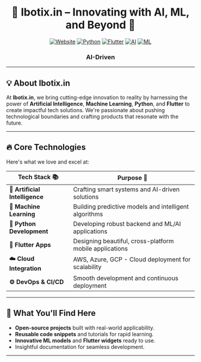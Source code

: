 <div align="center">
  
# 🚀 Ibotix.in – Innovating with AI, ML, and Beyond 🚀

[![Website](https://img.shields.io/badge/Visit-Ibotix.in-0A66C2?style=for-the-badge&logo=internet-explorer&logoColor=white)](https://ibotix.in)
[![Python](https://img.shields.io/badge/Python-3776AB?style=for-the-badge&logo=python&logoColor=white)](https://python.org)
[![Flutter](https://img.shields.io/badge/Flutter-02569B?style=for-the-badge&logo=flutter&logoColor=white)](https://flutter.dev)
[![AI](https://img.shields.io/badge/Artificial_Intelligence-FF6F00?style=for-the-badge&logo=aiqfome&logoColor=white)](https://ibotix.in)
[![ML](https://img.shields.io/badge/Machine_Learning-0E6655?style=for-the-badge&logo=azure-functions&logoColor=white)](https://ibotix.in)


### **AI-Driven**

</div>

---

## 💡 **About Ibotix.in**

At **Ibotix.in**, we bring cutting-edge innovation to reality by harnessing the power of **Artificial Intelligence**, **Machine Learning**, **Python**, and **Flutter** to create impactful tech solutions. We're passionate about pushing technological boundaries and crafting products that resonate with the future.

---

## 🔥 **Core Technologies**

Here's what we love and excel at:

| Tech Stack 📚 | Purpose 🚩 |
|--------------|------------|
| **🤖 Artificial Intelligence** | Crafting smart systems and AI-driven solutions |
| **🧠 Machine Learning**       | Building predictive models and intelligent algorithms |
| **🐍 Python Development**      | Developing robust backend and ML/AI applications |
| **📱 Flutter Apps**           | Designing beautiful, cross-platform mobile applications |
| **☁️ Cloud Integration**      | AWS, Azure, GCP - Cloud deployment for scalability |
| **⚙️ DevOps & CI/CD**         | Smooth development and continuous deployment |

---

## 🚩 **What You'll Find Here**

- **Open-source projects** built with real-world applicability.
- **Reusable code snippets** and tutorials for rapid learning.
- **Innovative ML models** and **Flutter widgets** ready to use.
- Insightful documentation for seamless development.

---
